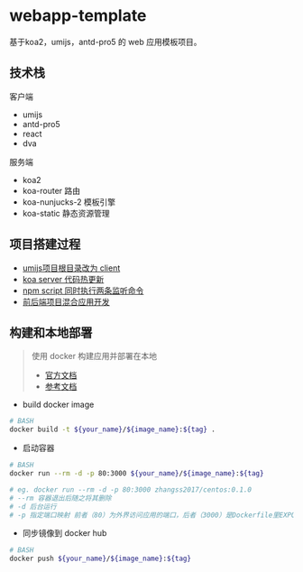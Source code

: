 # webapp-template
基于koa2，umijs，antd-pro5 的 web 应用模板项目。

## 技术栈

客户端

* umijs
* antd-pro5
* react
* dva

服务端

* koa2
* koa-router 路由
* koa-nunjucks-2 模板引擎
* koa-static 静态资源管理

## 项目搭建过程

* [umijs项目根目录改为 client]()
* [koa server 代码热更新]()
* [npm script 同时执行两条监听命令]()
* [前后端项目混合应用开发]()

## 构建和本地部署

> 使用 docker 构建应用并部署在本地
>
> * [官方文档](https://docs.docker.com/engine/reference/commandline/push/)
> * [参考文档](https://hujb2000.gitbooks.io/docker-flow-evolution/content/cn/basis/dockerfiledetail.html)

* build docker image

``` BASH
# BASH
docker build -t ${your_name}/${image_name}:${tag} .

```

* 启动容器

``` BASH
# BASH
docker run --rm -d -p 80:3000 ${your_name}/${image_name}:${tag}

# eg. docker run --rm -d -p 80:3000 zhangss2017/centos:0.1.0
# --rm 容器退出后随之将其删除
# -d 后台运行
# -p 指定端口映射 前者（80）为外界访问应用的端口，后者（3000）是Dockerfile里EXPOSE指定的端口
```

* 同步镜像到 docker hub

``` BASH
# BASH
docker push ${your_name}/${image_name}:${tag}

```
